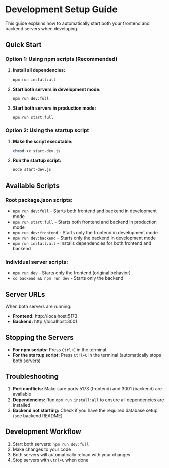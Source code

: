 # Development Setup Guide

This guide explains how to automatically start both your frontend and backend servers when developing.

## Quick Start

### Option 1: Using npm scripts (Recommended)

1. **Install all dependencies:**
   ```bash
   npm run install:all
   ```

2. **Start both servers in development mode:**
   ```bash
   npm run dev:full
   ```

3. **Start both servers in production mode:**
   ```bash
   npm run start:full
   ```

### Option 2: Using the startup script

1. **Make the script executable:**
   ```bash
   chmod +x start-dev.js
   ```

2. **Run the startup script:**
   ```bash
   node start-dev.js
   ```

## Available Scripts

### Root package.json scripts:
- `npm run dev:full` - Starts both frontend and backend in development mode
- `npm run start:full` - Starts both frontend and backend in production mode
- `npm run dev:frontend` - Starts only the frontend in development mode
- `npm run dev:backend` - Starts only the backend in development mode
- `npm run install:all` - Installs dependencies for both frontend and backend

### Individual server scripts:
- `npm run dev` - Starts only the frontend (original behavior)
- `cd backend && npm run dev` - Starts only the backend

## Server URLs

When both servers are running:
- **Frontend:** http://localhost:5173
- **Backend:** http://localhost:3001

## Stopping the Servers

- **For npm scripts:** Press `Ctrl+C` in the terminal
- **For the startup script:** Press `Ctrl+C` in the terminal (automatically stops both servers)

## Troubleshooting

1. **Port conflicts:** Make sure ports 5173 (frontend) and 3001 (backend) are available
2. **Dependencies:** Run `npm run install:all` to ensure all dependencies are installed
3. **Backend not starting:** Check if you have the required database setup (see backend README)

## Development Workflow

1. Start both servers: `npm run dev:full`
2. Make changes to your code
3. Both servers will automatically reload with your changes
4. Stop servers with `Ctrl+C` when done 